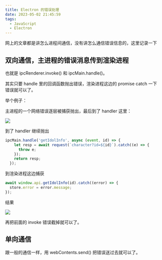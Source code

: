 ```yaml
---
title: Electron 的错误处理
date: 2023-05-02 21:45:59
tags:
  - JavaScript
  - Electron
---
```


网上的文章都是讲怎么进程间通信，没有讲怎么通信错误信息的，这里记录一下

<!-- more -->

## 双向通信，主进程的错误消息传到渲染进程

也就是 ipcRenderer.invoke() 和 ipcMain.handle()。

其实只要 handle 里的回调函数抛出错误，渲染进程这边的 promise catch 一下错误就可以了。

举个例子：

主进程的一个网络错误逐层被捕获抛出，最后到了 handler 这里：

![](https://gitcode.net/message2011/tttp/-/raw/master/pic/74667.png)

到了 handler 继续抛出

```javascript
ipcMain.handle('getIdolInfo', async (event, id) => {
    let resp = await request(`character?id=${id}`).catch((e) => {
      throw e;
    });
    return resp;
  });
```

到渲染进程这边捕获

```javascript
await window.api.getIdolInfo(id).catch((error) => {
  store.error = error.message;
});
```

结果

![](https://gitcode.net/message2011/tttp/-/raw/master/pic/74670.png)

再把前面的 invoke 错误截掉就可以了。

## 单向通信

跟一般的通信一样，用 webContents.send() 把错误送过去就可以了。